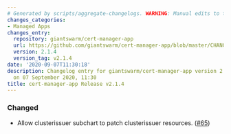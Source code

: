 ```yaml
---
# Generated by scripts/aggregate-changelogs. WARNING: Manual edits to this files will be overwritten.
changes_categories:
- Managed Apps
changes_entry:
  repository: giantswarm/cert-manager-app
  url: https://github.com/giantswarm/cert-manager-app/blob/master/CHANGELOG.md#214---2020-09-07
  version: 2.1.4
  version_tag: v2.1.4
date: '2020-09-07T11:30:18'
description: Changelog entry for giantswarm/cert-manager-app version 2.1.4, published
  on 07 September 2020, 11:30
title: cert-manager-app Release v2.1.4
---
```


### Changed
- Allow clusterissuer subchart to patch clusterissuer resources. ([#65](https://github.com/giantswarm/cert-manager-app/pull/65))
